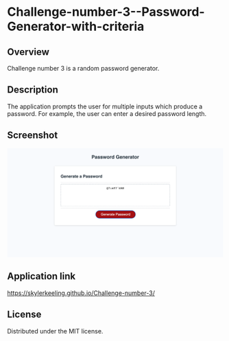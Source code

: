 # Challenge-number-3--Password-Generator-with-criteria

## Overview

Challenge number 3 is a random password generator.

## Description

The application prompts the user for multiple inputs which produce a password. For example, the user can enter a desired password length.

## Screenshot

![alt text](https://github.com/SkylerKeeling/Challenge-number-3/blob/main/assets/Screen%20Shot%202023-05-23%20at%2010.36.32%20AM.png)

## Application link

https://skylerkeeling.github.io/Challenge-number-3/

## License

Distributed under the MIT license.
